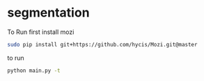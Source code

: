 # segmentation

To Run first install mozi

```bash
sudo pip install git+https://github.com/hycis/Mozi.git@master
```

to run
```bash
python main.py -t
```
